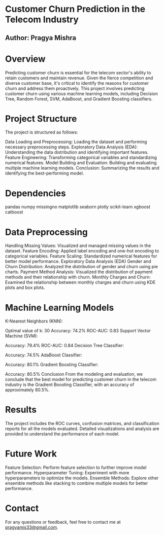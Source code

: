 # Customer Churn Prediction in the Telecom Industry
## Author: Pragya Mishra
# Overview
Predicting customer churn is essential for the telecom sector's ability to retain customers and maintain revenue. Given the fierce competition and diverse customer base, it's critical to identify the reasons for customer churn and address them proactively. This project involves predicting customer churn using various machine learning models, including Decision Tree, Random Forest, SVM, AdaBoost, and Gradient Boosting classifiers.

# Project Structure
The project is structured as follows:

Data Loading and Preprocessing: Loading the dataset and performing necessary preprocessing steps.
Exploratory Data Analysis (EDA): Understanding the data distribution and identifying important features.
Feature Engineering: Transforming categorical variables and standardizing numerical features.
Model Building and Evaluation: Building and evaluating multiple machine learning models.
Conclusion: Summarizing the results and identifying the best-performing model.

# Dependencies
pandas
numpy
missingno
matplotlib
seaborn
plotly
scikit-learn
xgboost
catboost

# Data Preprocessing
Handling Missing Values: Visualized and managed missing values in the dataset.
Feature Encoding: Applied label encoding and one-hot encoding to categorical variables.
Feature Scaling: Standardized numerical features for better model performance.
Exploratory Data Analysis (EDA)
Gender and Churn Distribution: Analyzed the distribution of gender and churn using pie charts.
Payment Method Analysis: Visualized the distribution of payment methods and their relationship with churn.
Monthly Charges and Churn: Examined the relationship between monthly charges and churn using KDE plots and box plots.

# Machine Learning Models
K-Nearest Neighbors (KNN):

Optimal value of k: 30
Accuracy: 74.2%
ROC-AUC: 0.83
Support Vector Machine (SVM):

Accuracy: 79.4%
ROC-AUC: 0.84
Decision Tree Classifier:

Accuracy: 74.5%
AdaBoost Classifier:

Accuracy: 80.1%
Gradient Boosting Classifier:

Accuracy: 80.5%
Conclusion
From the modeling and evaluation, we conclude that the best model for predicting customer churn in the telecom industry is the Gradient Boosting Classifier, with an accuracy of approximately 80.5%.

# Results
The project includes the ROC curves, confusion matrices, and classification reports for all the models evaluated. Detailed visualizations and analysis are provided to understand the performance of each model.

# Future Work
Feature Selection: Perform feature selection to further improve model performance.
Hyperparameter Tuning: Experiment with more hyperparameters to optimize the models.
Ensemble Methods: Explore other ensemble methods like stacking to combine multiple models for better performance.
# Contact
For any questions or feedback, feel free to contact me at pragyamis33@gmail.com.
